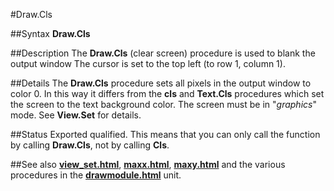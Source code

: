 
#Draw.Cls

##Syntax
**Draw.Cls**



##Description
The **Draw.Cls** (clear screen) procedure is used to blank the output window The cursor is set to the top left (to row 1, column 1).



##Details
The **Draw.Cls** procedure sets all pixels in the output window to color 0. In this way it differs from the **cls** and **Text.Cls** procedures which set the screen to the text background color.
The screen must be in "*graphics*" mode. See **View.Set** for details.



##Status
Exported qualified.
This means that you can only call the function by calling **Draw.Cls**, not by calling **Cls**.



##See also
**[view_set.html](View.Set)**, **[maxx.html](maxx)**, **[maxy.html](maxy)** and the various procedures in the **[drawmodule.html](Draw)** unit.


